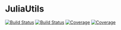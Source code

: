# JuliaUtils

[![Build Status](https://travis-ci.com/stecrotti/JuliaUtils.jl.svg?branch=main)](https://travis-ci.com/stecrotti/JuliaUtils.jl)
[![Build Status](https://ci.appveyor.com/api/projects/status/github/stecrotti/JuliaUtils.jl?svg=true)](https://ci.appveyor.com/project/stecrotti/JuliaUtils-jl)
[![Coverage](https://codecov.io/gh/stecrotti/JuliaUtils.jl/branch/main/graph/badge.svg)](https://codecov.io/gh/stecrotti/JuliaUtils.jl)
[![Coverage](https://coveralls.io/repos/github/stecrotti/JuliaUtils.jl/badge.svg?branch=main)](https://coveralls.io/github/stecrotti/JuliaUtils.jl?branch=main)
